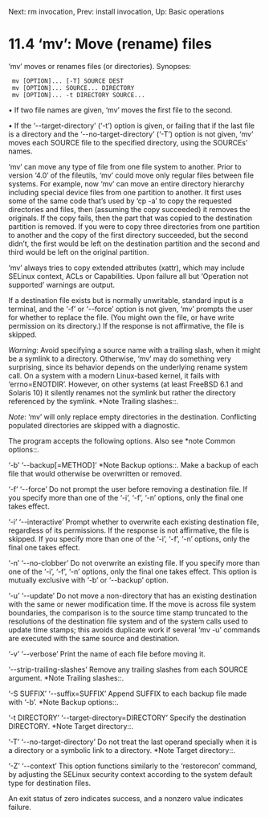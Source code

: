 Next: rm invocation,  Prev: install invocation,  Up: Basic operations

11.4 ‘mv’: Move (rename) files
==============================

‘mv’ moves or renames files (or directories).  Synopses:

     mv [OPTION]... [-T] SOURCE DEST
     mv [OPTION]... SOURCE... DIRECTORY
     mv [OPTION]... -t DIRECTORY SOURCE...

   • If two file names are given, ‘mv’ moves the first file to the
     second.

   • If the ‘--target-directory’ (‘-t’) option is given, or failing that
     if the last file is a directory and the ‘--no-target-directory’
     (‘-T’) option is not given, ‘mv’ moves each SOURCE file to the
     specified directory, using the SOURCEs’ names.

   ‘mv’ can move any type of file from one file system to another.
Prior to version ‘4.0’ of the fileutils, ‘mv’ could move only regular
files between file systems.  For example, now ‘mv’ can move an entire
directory hierarchy including special device files from one partition to
another.  It first uses some of the same code that’s used by ‘cp -a’ to
copy the requested directories and files, then (assuming the copy
succeeded) it removes the originals.  If the copy fails, then the part
that was copied to the destination partition is removed.  If you were to
copy three directories from one partition to another and the copy of the
first directory succeeded, but the second didn’t, the first would be
left on the destination partition and the second and third would be left
on the original partition.

   ‘mv’ always tries to copy extended attributes (xattr), which may
include SELinux context, ACLs or Capabilities.  Upon failure all but
‘Operation not supported’ warnings are output.

   If a destination file exists but is normally unwritable, standard
input is a terminal, and the ‘-f’ or ‘--force’ option is not given, ‘mv’
prompts the user for whether to replace the file.  (You might own the
file, or have write permission on its directory.)  If the response is
not affirmative, the file is skipped.

   _Warning_: Avoid specifying a source name with a trailing slash, when
it might be a symlink to a directory.  Otherwise, ‘mv’ may do something
very surprising, since its behavior depends on the underlying rename
system call.  On a system with a modern Linux-based kernel, it fails
with ‘errno=ENOTDIR’.  However, on other systems (at least FreeBSD 6.1
and Solaris 10) it silently renames not the symlink but rather the
directory referenced by the symlink.  *Note Trailing slashes::.

   _Note_: ‘mv’ will only replace empty directories in the destination.
Conflicting populated directories are skipped with a diagnostic.

   The program accepts the following options.  Also see *note Common
options::.

‘-b’
‘--backup[=METHOD]’
     *Note Backup options::.  Make a backup of each file that would
     otherwise be overwritten or removed.

‘-f’
‘--force’
     Do not prompt the user before removing a destination file.  If you
     specify more than one of the ‘-i’, ‘-f’, ‘-n’ options, only the
     final one takes effect.

‘-i’
‘--interactive’
     Prompt whether to overwrite each existing destination file,
     regardless of its permissions.  If the response is not affirmative,
     the file is skipped.  If you specify more than one of the ‘-i’,
     ‘-f’, ‘-n’ options, only the final one takes effect.

‘-n’
‘--no-clobber’
     Do not overwrite an existing file.  If you specify more than one of
     the ‘-i’, ‘-f’, ‘-n’ options, only the final one takes effect.
     This option is mutually exclusive with ‘-b’ or ‘--backup’ option.

‘-u’
‘--update’
     Do not move a non-directory that has an existing destination with
     the same or newer modification time.  If the move is across file
     system boundaries, the comparison is to the source time stamp
     truncated to the resolutions of the destination file system and of
     the system calls used to update time stamps; this avoids duplicate
     work if several ‘mv -u’ commands are executed with the same source
     and destination.

‘-v’
‘--verbose’
     Print the name of each file before moving it.

‘--strip-trailing-slashes’
     Remove any trailing slashes from each SOURCE argument.  *Note
     Trailing slashes::.

‘-S SUFFIX’
‘--suffix=SUFFIX’
     Append SUFFIX to each backup file made with ‘-b’.  *Note Backup
     options::.

‘-t DIRECTORY’
‘--target-directory=DIRECTORY’
     Specify the destination DIRECTORY.  *Note Target directory::.

‘-T’
‘--no-target-directory’
     Do not treat the last operand specially when it is a directory or a
     symbolic link to a directory.  *Note Target directory::.

‘-Z’
‘--context’
     This option functions similarly to the ‘restorecon’ command, by
     adjusting the SELinux security context according to the system
     default type for destination files.

   An exit status of zero indicates success, and a nonzero value
indicates failure.

